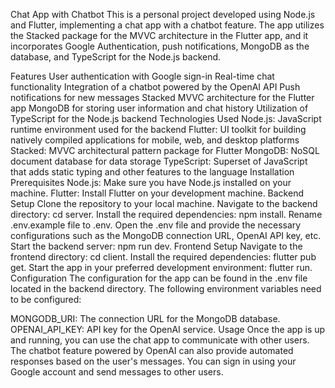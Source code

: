 Chat App with Chatbot
This is a personal project developed using Node.js and Flutter, implementing a chat app with a chatbot feature. The app utilizes the Stacked package for the MVVC architecture in the Flutter app, and it incorporates Google Authentication, push notifications, MongoDB as the database, and TypeScript for the Node.js backend.

Features
User authentication with Google sign-in
Real-time chat functionality
Integration of a chatbot powered by the OpenAI API
Push notifications for new messages
Stacked MVVC architecture for the Flutter app
MongoDB for storing user information and chat history
Utilization of TypeScript for the Node.js backend
Technologies Used
Node.js: JavaScript runtime environment used for the backend
Flutter: UI toolkit for building natively compiled applications for mobile, web, and desktop platforms
Stacked: MVVC architectural pattern package for Flutter
MongoDB: NoSQL document database for data storage
TypeScript: Superset of JavaScript that adds static typing and other features to the language
Installation
Prerequisites
Node.js: Make sure you have Node.js installed on your machine.
Flutter: Install Flutter on your development machine.
Backend Setup
Clone the repository to your local machine.
Navigate to the backend directory: cd server.
Install the required dependencies: npm install.
Rename .env.example file to .env.
Open the .env file and provide the necessary configurations such as the MongoDB connection URL, OpenAI API key, etc.
Start the backend server: npm run dev.
Frontend Setup
Navigate to the frontend directory: cd client.
Install the required dependencies: flutter pub get.
Start the app in your preferred development environment: flutter run.
Configuration
The configuration for the app can be found in the .env file located in the backend directory. The following environment variables need to be configured:

MONGODB_URI: The connection URL for the MongoDB database.
OPENAI_API_KEY: API key for the OpenAI service.
Usage
Once the app is up and running, you can use the chat app to communicate with other users. The chatbot feature powered by OpenAI can also provide automated responses based on the user's messages. You can sign in using your Google account and send messages to other users.
